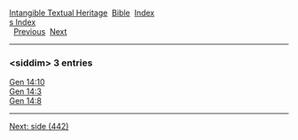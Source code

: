 [Intangible Textual Heritage](../../index)  [Bible](../index) 
[Index](index)   
[s Index](_s_)  
  [Previous](c10410)  [Next](c10412) 

------------------------------------------------------------------------

### &lt;siddim&gt; 3 entries

[Gen 14:10](../kjv/gen014.htm#010)  
[Gen 14:3](../kjv/gen014.htm#003)  
[Gen 14:8](../kjv/gen014.htm#008)  

------------------------------------------------------------------------

[Next: side (442)](c10412)
